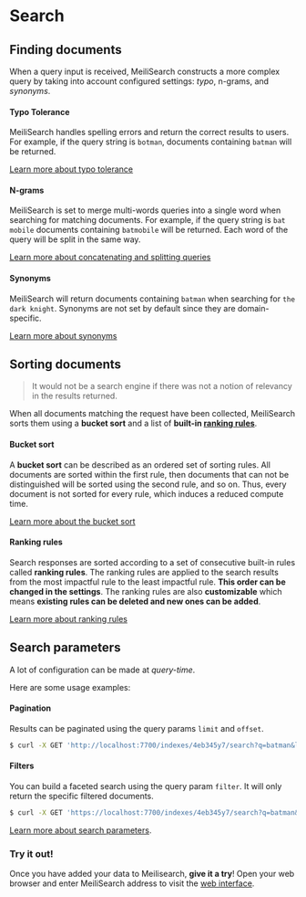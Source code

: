 # Search

## Finding documents

When a query input is received, MeiliSearch constructs a more complex query by taking into account configured settings: _typo_, n-grams, and _synonyms_.

#### Typo Tolerance

MeiliSearch handles spelling errors and return the correct results to users. For example, if the query string is `botman`, documents containing `batman` will be returned.

[Learn more about typo tolerance](/guides/advanced_guides/typotolerance.md)

#### N-grams

MeiliSearch is set to merge multi-words queries into a single word when searching for matching documents. For example, if the query string is `bat mobile` documents containing `batmobile` will be returned. Each word of the query will be split in the same way.

[Learn more about concatenating and splitting queries](/guides/advanced_guides/concat.md)

#### Synonyms

MeiliSearch will return documents containing `batman` when searching for `the dark knight`. Synonyms are not set by default since they are domain-specific.

[Learn more about synonyms](/guides/advanced_guides/synonyms.md)

## Sorting documents

> It would not be a search engine if there was not a notion of relevancy in the results returned.

When all documents matching the request have been collected, MeiliSearch sorts them using a **bucket sort** and a list of **built-in [ranking rules](/guides/main_concepts/relevancy.md#ranking-rules)**.

#### Bucket sort

A **bucket sort** can be described as an ordered set of sorting rules. All documents are sorted within the first rule, then documents that can not be distinguished will be sorted using the second rule, and so on. Thus, every document is not sorted for every rule, which induces a reduced compute time.

[Learn more about the bucket sort](/guides/advanced_guides/bucket_sort.md)

#### Ranking rules

Search responses are sorted according to a set of consecutive built-in rules called **ranking rules**. The ranking rules are applied to the search results from the most impactful rule to the least impactful rule. **This order can be changed in the settings**. The ranking rules are also **customizable** which means **existing rules can be deleted and new ones can be added**.

[Learn more about ranking rules](/guides/main_concepts/relevancy.md)

## Search parameters

A lot of configuration can be made at _query-time_.

Here are some usage examples:

#### Pagination

Results can be paginated using the query params `limit` and `offset`.

```bash
$ curl -X GET 'http://localhost:7700/indexes/4eb345y7/search?q=batman&limit=5&offset=10'
```

#### Filters

You can build a faceted search using the query param `filter`. It will only return the specific filtered documents.

```bash
$ curl -X GET 'https://localhost:7700/indexes/4eb345y7/search?q=batman&filters=director:Christopher%20Nolan'
```

[Learn more about search parameters](/guides/advanced_guides/search_parameters.md).

### Try it out!

Once you have added your data to Meilisearch, **give it a try**! Open your web browser and enter MeiliSearch address to visit the [web interface](/guides/advanced_guides/web_interface.md).
